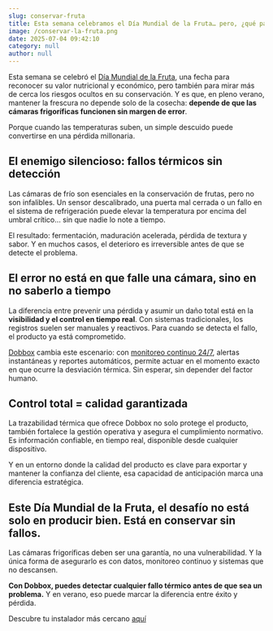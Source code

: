 ```yaml
---
slug: conservar-fruta
title: Esta semana celebramos el Día Mundial de la Fruta… pero, ¿qué pasa si una cámara frigorífica falla y nadie se entera?
image: /conservar-la-fruta.png
date: 2025-07-04 09:42:10
category: null
author: null
---
```

Esta semana se celebró el [Día Mundial de la Fruta](https://www.instagram.com/p/DLjenTwh4cU/), una fecha para reconocer su valor nutricional y económico, pero también para mirar más de cerca los riesgos ocultos en su conservación. Y es que, en pleno verano, mantener la frescura no depende solo de la cosecha: **depende de que las cámaras frigoríficas funcionen sin margen de error**.

Porque cuando las temperaturas suben, un simple descuido puede convertirse en una pérdida millonaria.

## El enemigo silencioso: fallos térmicos sin detección

Las cámaras de frío son esenciales en la conservación de frutas, pero no son infalibles. Un sensor descalibrado, una puerta mal cerrada o un fallo en el sistema de refrigeración puede elevar la temperatura por encima del umbral crítico… sin que nadie lo note a tiempo.

El resultado: fermentación, maduración acelerada, pérdida de textura y sabor. Y en muchos casos, el deterioro es irreversible antes de que se detecte el problema.

## El error no está en que falle una cámara, sino en no saberlo a tiempo

La diferencia entre prevenir una pérdida y asumir un daño total está en la **visibilidad y el control en tiempo real**. Con sistemas tradicionales, los registros suelen ser manuales y reactivos. Para cuando se detecta el fallo, el producto ya está comprometido.


[Dobbox](https://dobbox.com/) cambia este escenario: con [monitoreo continuo 24/7](https://dobbox.com/catalogo-sensor-de-temperatura-receptor/), alertas instantáneas y reportes automáticos, permite actuar en el momento exacto en que ocurre la desviación térmica. Sin esperar, sin depender del factor humano.

## Control total = calidad garantizada

La trazabilidad térmica que ofrece Dobbox no solo protege el producto, también fortalece la gestión operativa y asegura el cumplimiento normativo. Es información confiable, en tiempo real, disponible desde cualquier dispositivo.

Y en un entorno donde la calidad del producto es clave para exportar y mantener la confianza del cliente, esa capacidad de anticipación marca una diferencia estratégica.

## Este Día Mundial de la Fruta, el desafío no está solo en producir bien. Está en conservar sin fallos.

Las cámaras frigoríficas deben ser una garantía, no una vulnerabilidad. Y la única forma de asegurarlo es con datos, monitoreo continuo y sistemas que no descansen.

**Con Dobbox, puedes detectar cualquier fallo térmico antes de que sea un problema.**
Y en verano, eso puede marcar la diferencia entre éxito y pérdida.

Descubre tu instalador más cercano [aquí](https://dobbox.com/busca-tu-instalador/)

